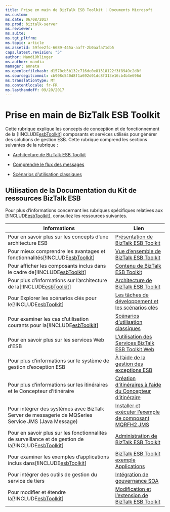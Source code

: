 ```yaml
---
title: Prise en main de BizTalk ESB Toolkit | Documents Microsoft
ms.custom: 
ms.date: 06/08/2017
ms.prod: biztalk-server
ms.reviewer: 
ms.suite: 
ms.tgt_pltfrm: 
ms.topic: article
ms.assetid: 59fee2fc-6689-445a-aaf7-2b0aafa71db5
caps.latest.revision: "5"
author: MandiOhlinger
ms.author: mandia
manager: anneta
ms.openlocfilehash: d1570cb5b132c716de0e81318122f3f8949c2d0f
ms.sourcegitcommit: cb908c540d8f1a692d01dc8f313e16cb4b4e696d
ms.translationtype: MT
ms.contentlocale: fr-FR
ms.lasthandoff: 09/20/2017
---
```

# <a name="getting-started-with-the-biztalk-esb-toolkit"></a>Prise en main de BizTalk ESB Toolkit
Cette rubrique explique les concepts de conception et de fonctionnement de la [!INCLUDE[esbToolkit](../includes/esbtoolkit-md.md)] composants et services utilisés pour générer des solutions de gestion ESB. Cette rubrique comprend les sections suivantes de la rubrique :  
  
-   [Architecture de BizTalk ESB Toolkit](../esb-toolkit/architecture-of-the-biztalk-esb-toolkit.md)  
  
-   [Comprendre le flux des messages](../esb-toolkit/understanding-message-flow.md)  
  
-   [Scénarios d’utilisation classiques](../esb-toolkit/typical-use-cases.md)  
  
## <a name="using-the-biztalk-esb-toolkit-documentation"></a>Utilisation de la Documentation du Kit de ressources BizTalk ESB  
 Pour plus d’informations concernant les rubriques spécifiques relatives aux [!INCLUDE[esbToolkit](../includes/esbtoolkit-md.md)], consultez les ressources suivantes.  
  
|Informations|Lien|  
|-----------------|----------|  
|Pour en savoir plus sur les concepts d’une architecture ESB|[Présentation de BizTalk ESB Toolkit](../esb-toolkit/introduction-to-the-biztalk-esb-toolkit.md)|  
|Pour mieux comprendre les avantages et fonctionnalités[!INCLUDE[esbToolkit](../includes/esbtoolkit-md.md)]|[Vue d’ensemble de BizTalk ESB Toolkit](../esb-toolkit/overview-of-the-biztalk-esb-toolkit.md)|  
|Pour afficher les composants inclus dans le cadre de[!INCLUDE[esbToolkit](../includes/esbtoolkit-md.md)]|[Contenu de BizTalk ESB Toolkit](../esb-toolkit/contents-of-the-biztalk-esb-toolkit.md)|  
|Pour plus d’informations sur l’architecture de la[!INCLUDE[esbToolkit](../includes/esbtoolkit-md.md)]|[Architecture de BizTalk ESB Toolkit](../esb-toolkit/architecture-of-the-biztalk-esb-toolkit.md)|  
|Pour Explorer les scénarios clés pour le[!INCLUDE[esbToolkit](../includes/esbtoolkit-md.md)]|[Les tâches de développement et les scénarios clés](../esb-toolkit/key-scenarios-and-development-tasks.md)|  
|Pour examiner les cas d’utilisation courants pour la[!INCLUDE[esbToolkit](../includes/esbtoolkit-md.md)]|[Scénarios d’utilisation classiques](../esb-toolkit/typical-use-cases.md)|  
|Pour en savoir plus sur les services Web d’ESB|[L’utilisation des Services BizTalk ESB Toolkit Web](../esb-toolkit/using-the-biztalk-esb-toolkit-web-services.md)|  
|Pour plus d’informations sur le système de gestion d’exception ESB|[À l’aide de la gestion des exceptions ESB](../esb-toolkit/using-esb-exception-management.md)|  
|Pour plus d’informations sur les itinéraires et le Concepteur d’itinéraire|[Création d’itinéraires à l’aide du Concepteur d’itinéraire](../esb-toolkit/creating-itineraries-using-itinerary-designer.md)|  
|Pour intégrer des systèmes avec BizTalk Server de messagerie de MQSeries Service JMS (Java Message)|[Installer et exécuter l’exemple de composant MQRFH2 JMS](../esb-toolkit/installing-and-running-the-jms-mqrfh2-component-sample.md)|  
|Pour en savoir plus sur les fonctionnalités de surveillance et de gestion de la[!INCLUDE[esbToolkit](../includes/esbtoolkit-md.md)]|[Administration de BizTalk ESB Toolkit](../esb-toolkit/administration-with-the-biztalk-esb-toolkit.md)|  
|Pour examiner les exemples d’applications inclus dans[!INCLUDE[esbToolkit](../includes/esbtoolkit-md.md)]|[BizTalk ESB Toolkit exemple Applications](../esb-toolkit/biztalk-esb-toolkit-sample-applications.md)|  
|Pour intégrer des outils de gestion du service de tiers|[Intégration de gouvernance SOA](../esb-toolkit/soa-governance-integration.md)|  
|Pour modifier et étendre la[!INCLUDE[esbToolkit](../includes/esbtoolkit-md.md)]|[Modification et l’extension de BizTalk ESB Toolkit](../esb-toolkit/modifying-and-extending-the-biztalk-esb-toolkit.md)|